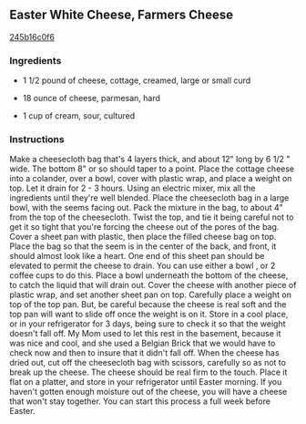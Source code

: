 ## Easter White Cheese, Farmers Cheese

[245b16c0f6](http://www.food.com/recipe/easter-white-cheese-farmers-cheese-354362)

### Ingredients

 - 1 1/2 pound of cheese, cottage, creamed, large or small curd

 - 18 ounce of cheese, parmesan, hard

 - 1 cup of cream, sour, cultured

### Instructions

Make a cheesecloth bag that's 4 layers thick, and about 12" long by 6 1/2 " wide. The bottom 8" or so should taper to a point. Place the cottage cheese into a colander, over a bowl, cover with plastic wrap, and place a weight on top. Let it drain for 2 - 3 hours. Using an electric mixer, mix all the ingredients until they're well blended. Place the cheesecloth bag in a large bowl, with the seems facing out. Pack the mixture in the bag, to about 4" from the top of the cheesecloth. Twist the top, and tie it being careful not to get it so tight that you're forcing the cheese out of the pores of the bag. Cover a sheet pan with plastic, then place the filled cheese bag on top. Place the bag so that the seem is in the center of the back, and front, it should almost look like a heart. One end of this sheet pan should be elevated to permit the cheese to drain. You can use either a bowl , or 2 coffee cups to do this. Place a bowl underneath the bottom of the cheese, to catch the liquid that will drain out. Cover the cheese with another piece of plastic wrap, and set another sheet pan on top. Carefully place a weight on top of the top pan. But, be careful because the cheese is real soft and the top pan will want to slide off once the weight is on it. Store in a cool place, or in your refrigerator for 3 days, being sure to check it so that the weight doesn't fall off. My Mom used to let this rest in the basement, because it was nice and cool, and she used a Belgian Brick that we would have to check now and then to insure that it didn't fall off. When the cheese has dried out, cut off the cheesecloth bag with scissors, carefully so as not to break up the cheese. The cheese should be real firm to the touch. Place it flat on a platter, and store in your refrigerator until Easter morning. If you haven't gotten enough moisture out of the cheese, you will have a cheese that won't stay together. You can start this process a full week before Easter.
